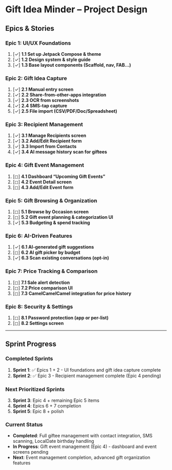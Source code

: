 # Gift Idea Minder – Project Design

## Epics & Stories

### Epic 1: UI/UX Foundations
1. [✓] **1.1 Set up Jetpack Compose & theme**
2. [✓] **1.2 Design system & style guide**
3. [✓] **1.3 Base layout components (Scaffold, nav, FAB…)**

### Epic 2: Gift Idea Capture
1. [✓] **2.1 Manual entry screen**
2. [✓] **2.2 Share-from-other-apps integration**
3. [✓] **2.3 OCR from screenshots**
4. [✓] **2.4 SMS-tap capture**
5. [✓] **2.5 File import (CSV/PDF/Doc/Spreadsheet)**

### Epic 3: Recipient Management
1. [✓] **3.1 Manage Recipients screen**
2. [✓] **3.2 Add/Edit Recipient form**
3. [✓] **3.3 Import from Contacts**
4. [✓] **3.4 AI message history scan for giftees**

### Epic 4: Gift Event Management
1. [◻] **4.1 Dashboard “Upcoming Gift Events”**
2. [◻] **4.2 Event Detail screen**
3. [◻] **4.3 Add/Edit Event form**

### Epic 5: Gift Browsing & Organization
1. [◻] **5.1 Browse by Occasion screen**
2. [◻] **5.2 Gift event planning & categorization UI**
3. [✓] **5.3 Budgeting & spend tracking**

### Epic 6: AI-Driven Features
1. [✓] **6.1 AI-generated gift suggestions**
2. [◻] **6.2 AI gift picker by budget**
3. [✓] **6.3 Scan existing conversations (opt-in)**

### Epic 7: Price Tracking & Comparison
1. [◻] **7.1 Sale alert detection**
2. [◻] **7.2 Price comparison UI**
3. [◻] **7.3 CamelCamelCamel integration for price history**

### Epic 8: Security & Settings
1. [◻] **8.1 Password protection (app or per-list)**
2. [◻] **8.2 Settings screen**

---

## Sprint Progress

### Completed Sprints
1. **Sprint 1**: ✅ Epics 1 + 2 - UI foundations and gift idea capture complete
2. **Sprint 2**: ✅ Epic 3 - Recipient management complete (Epic 4 pending)

### Next Prioritized Sprints
3. **Sprint 3**: Epic 4 + remaining Epic 5 items
4. **Sprint 4**: Epics 6 + 7 completion
5. **Sprint 5**: Epic 8 + polish

### Current Status
- **Completed**: Full giftee management with contact integration, SMS scanning, LocalDate birthday handling
- **In Progress**: Gift event management (Epic 4) - dashboard and event screens pending
- **Next**: Event management completion, advanced gift organization features  
